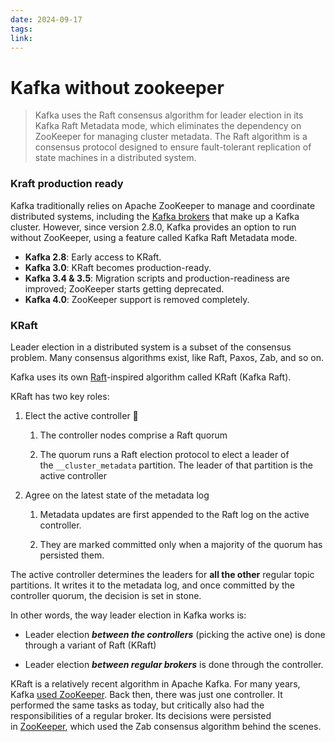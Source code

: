```yaml
---
date: 2024-09-17
tags: 
link:
---
```


# Kafka without zookeeper

> Kafka uses the Raft consensus algorithm for leader election in its Kafka Raft Metadata mode, which eliminates the dependency on ZooKeeper for managing cluster metadata. The Raft algorithm is a consensus protocol designed to ensure fault-tolerant replication of state machines in a distributed system.

### Kraft production ready

Kafka traditionally relies on Apache ZooKeeper to manage and coordinate distributed systems, including the [Kafka brokers](https://javarevisited.blogspot.com/2021/12/5-free-courses-to-learn-apache-kafka.html) that make up a Kafka cluster. However, since version 2.8.0, Kafka provides an option to run without ZooKeeper, using a feature called Kafka Raft Metadata mode.

- **Kafka 2.8**: Early access to KRaft.
- **Kafka 3.0**: KRaft becomes production-ready.
- **Kafka 3.4 & 3.5**: Migration scripts and production-readiness are improved; ZooKeeper starts getting deprecated.
- **Kafka 4.0**: ZooKeeper support is removed completely.

### KRaft

Leader election in a distributed system is a subset of the consensus problem. Many consensus algorithms exist, like Raft, Paxos, Zab, and so on.

Kafka uses its own [Raft](https://substack.com/redirect/12d30161-c714-4fab-b68a-587d448a474b?j=eyJ1IjoiM3RlZ2Y4In0.GxDuaONwacIQYXRiswlrAIm5JNA4rvkMsC6xf9Vzr1M)-inspired algorithm called KRaft (Kafka Raft).

KRaft has two key roles:

1. Elect the active controller 👑
    
    1. The controller nodes comprise a Raft quorum
        
    2. The quorum runs a Raft election protocol to elect a leader of the `__cluster_metadata` partition. The leader of that partition is the active controller
        
2. Agree on the latest state of the metadata log
    
    1. Metadata updates are first appended to the Raft log on the active controller.
        
    2. They are marked committed only when a majority of the quorum has persisted them.
        

The active controller determines the leaders for **all the other** regular topic partitions. It writes it to the metadata log, and once committed by the controller quorum, the decision is set in stone.

In other words, the way leader election in Kafka works is:

- Leader election _**between the controllers**_ (picking the active one) is done through a variant of Raft (KRaft)
    
- Leader election _**between regular brokers**_ is done through the controller.
    

KRaft is a relatively recent algorithm in Apache Kafka. For many years, Kafka [used ZooKeeper](https://substack.com/redirect/f5eb2ea9-09f6-45c0-bbf8-e38597e57ee3?j=eyJ1IjoiM3RlZ2Y4In0.GxDuaONwacIQYXRiswlrAIm5JNA4rvkMsC6xf9Vzr1M). Back then, there was just one controller. It performed the same tasks as today, but critically also had the responsibilities of a regular broker. Its decisions were persisted in [ZooKeeper](https://substack.com/redirect/48fa3907-1292-41ff-83e9-1afdcaec848e?j=eyJ1IjoiM3RlZ2Y4In0.GxDuaONwacIQYXRiswlrAIm5JNA4rvkMsC6xf9Vzr1M), which used the Zab consensus algorithm behind the scenes.
